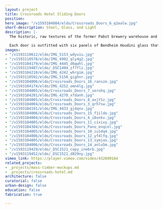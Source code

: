 ```yaml
---
layout: project
title: Crossroads Hotel Sliding Doors
position: 
hero_image: "/v1593104004/eldo/Crossroads_Doors_6_q1ealw.jpg"
short-description: Steel, Glass, and Light
description: |-
  The historic, raw textures of the former Pabst brewery warehouse and Tom Pendergast office building are accentuated by sleek, modern design and contemporary finishes, including 136 custom fabricated steel sliding doors in each guest room. El Dorado designed and built the doors in our steel-fabrication shop with careful attention to detail in the creation of the pulls, stops, and floor guides.

  Each door is outfitted with six panels of Bendheim Houdini glass that is fluted to obscure visibility while allowing ample light to penetrate.
images:
- "/v1593110612/eldo/IMG_5153_wdyuiu.jpg"
- "/v1593110578/eldo/IMG_4992_qly4g2.jpg"
- "/v1593104179/eldo/IMG_4445_d6qwhl.jpg"
- "/v1593119487/eldo/_DSC1494_zf7flz.jpg"
- "/v1593104210/eldo/IMG_4242_whrgim.jpg"
- "/v1593110592/eldo/IMG_5150_gighnr.jpg"
- "/v1593104006/eldo/Crossroads_Doors_16_ransze.jpg"
- "/v1593104174/eldo/IMG_4252_omn4lg.jpg"
- "/v1593104005/eldo/Crossroads_Doors_7_serohq.jpg"
- "/v1593104201/eldo/IMG_4270_xfdanh.jpg"
- "/v1593104005/eldo/Crossroads_Doors_8_axjt5z.jpg"
- "/v1593104004/eldo/Crossroads_Doors_3_qrh7sw.jpg"
- "/v1593104191/eldo/IMG_4433_gj4qnv.jpg"
- "/v1593104006/eldo/Crossroads_Doors_15_f1ildo.jpg"
- "/v1593104004/eldo/Crossroads_Doors_4_i0xnkv.jpg"
- "/v1593104005/eldo/Crossroads_Doors_11_cixixy.jpg"
- "/v1593104384/eldo/Crossroads_Doors_Pano_enqcel.jpg"
- "/v1593104005/eldo/Crossroads_Doors_10_iu1dq4.jpg"
- "/v1593104006/eldo/Crossroads_Doors_12_yf4lfq.jpg"
- "/v1593104005/eldo/Crossroads_Doors_13_symjax.jpg"
- "/v1593104006/eldo/Crossroads_Doors_14_anlu5m.jpg"
- "/v1593119429/eldo/_DSC1521_copy_ine6rb.jpg"
- "/v1593119452/eldo/_DSC1521_d829ny.jpg"
vimeo_link: https://player.vimeo.com/video/432600164
related_projects:
- _projects/mass-timber-mockups.md
- _projects/crossroads-hotel.md
architecture: false
curatorial: false
urban-design: false
education: false
fabrication: true

---
```

